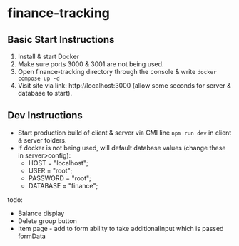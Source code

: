 # finance-tracking

## Basic Start Instructions
1. Install & start Docker
2. Make sure ports 3000 & 3001 are not being used.
3. Open finance-tracking directory through the console & write `docker compose up -d`
4. Visit site via link: http://localhost:3000 (allow some seconds for server & database to start).


## Dev Instructions
<!-- - Build client & serverv via `npm run build` -->
- Start production build of client & server via CMI line `npm run dev` in client & server folders.
- If docker is not being used, will default database values (change these in server>config): 
  - HOST = "localhost";
  - USER = "root";
  - PASSWORD = "root";
  - DATABASE = "finance";

todo:
- Balance display
- Delete group button
- Item page - add to form ability to take additionalInput which is passed formData